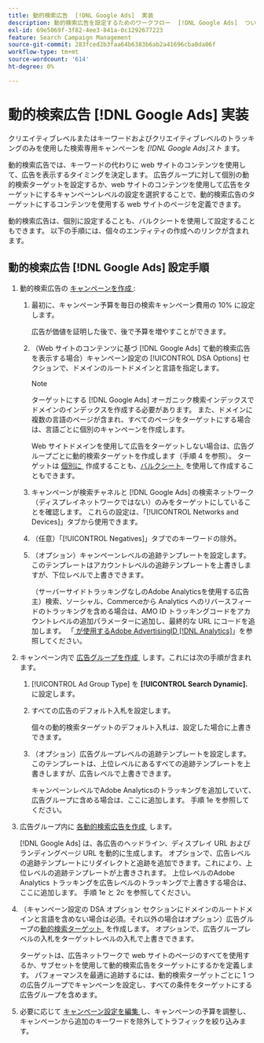 ```yaml
---
title: 動的検索広告  [!DNL Google Ads]  実装
description: 動的検索広告を設定するためのワークフロー  [!DNL Google Ads]  ついて説明します。
exl-id: 69e5069f-3f82-4ee3-841a-0c1292677223
feature: Search Campaign Management
source-git-commit: 283fced2b3faa64b6383b6ab2a41696cba0da06f
workflow-type: tm+mt
source-wordcount: '614'
ht-degree: 0%

---
```


# 動的検索広告 [!DNL Google Ads] 実装

クリエイティブレベルまたはキーワードおよびクリエイティブレベルのトラッキングのみを使用した検索専用キャンペーンを *[!DNL Google Ads]スト* ます。

動的検索広告では、キーワードの代わりに web サイトのコンテンツを使用して、広告を表示するタイミングを決定します。 広告グループに対して個別の動的検索ターゲットを設定するか、web サイトのコンテンツを使用して広告をターゲットにするキャンペーンレベルの設定を選択することで、動的検索広告のターゲットにするコンテンツを使用する web サイトのページを定義できます。

動的検索広告は、個別に設定することも、バルクシートを使用して設定することもできます。 以下の手順には、個々のエンティティの作成へのリンクが含まれます。

## 動的検索広告 [!DNL Google Ads] 設定手順

1. 動的検索広告の [&#x200B; キャンペーンを作成 &#x200B;](/help/search-social-commerce/campaign-management/campaigns/campaign-manage.md):

   1. 最初に、キャンペーン予算を毎日の検索キャンペーン費用の 10% に設定します。

      広告が価値を証明した後で、後で予算を増やすことができます。

   1. （Web サイトのコンテンツに基づ [!DNL Google Ads] て動的検索広告を表示する場合）キャンペーン設定の [!UICONTROL DSA Options] セクションで、ドメインのルートドメインと言語を指定します。

      >[!NOTE]
      >
      >ターゲットにする [!DNL Google Ads] オーガニック検索インデックスでドメインのインデックスを作成する必要があります。 また、ドメインに複数の言語のページが含まれ、すべてのページをターゲットにする場合は、言語ごとに個別のキャンペーンを作成します。

      Web サイトドメインを使用して広告をターゲットしない場合は、広告グループごとに動的検索ターゲットを作成します（手順 4 を参照）。 ターゲットは [&#x200B; 個別に &#x200B;](/help/search-social-commerce/campaign-management/campaigns/dynamic-search-target-manage.md) 作成することも、[&#x200B; バルクシート &#x200B;](/help/search-social-commerce/campaign-management/bulksheets/bulksheet-about.md) を使用して作成することもできます。

   1. キャンペーンが検索チャネルと [!DNL Google Ads] の検索ネットワーク（ディスプレイネットワークではない）のみをターゲットにしていることを確認します。 これらの設定は、「[!UICONTROL Networks and Devices]」タブから使用できます。

   1. （任意）「[!UICONTROL Negatives]」タブでのキーワードの除外。

   1. （オプション）キャンペーンレベルの追跡テンプレートを設定します。このテンプレートはアカウントレベルの追跡テンプレートを上書きしますが、下位レベルで上書きできます。

      （サーバーサイドトラッキングなしのAdobe Analyticsを使用する広告主）検索、ソーシャル、Commerceから Analytics へのリバースフィードのトラッキングを含める場合は、AMO ID トラッキングコードをアカウントレベルの追加パラメーターに追加し、最終的な URL にコードを追加します。 「[&#x200B; が使用するAdobe AdvertisingID [!DNL Analytics]](/help/integrations/analytics/ids.md)」を参照してください。

1. キャンペーン内で [&#x200B; 広告グループを作成 &#x200B;](/help/search-social-commerce/campaign-management/campaigns/ad-group-manage.md) します。これには次の手順が含まれます。

   1. [!UICONTROL Ad Group Type] を **[!UICONTROL Search Dynamic].** に設定します。

   1. すべての広告のデフォルト入札を設定します。

      個々の動的検索ターゲットのデフォルト入札は、設定した場合に上書きできます。

   1. （オプション）広告グループレベルの追跡テンプレートを設定します。このテンプレートは、上位レベルにあるすべての追跡テンプレートを上書きしますが、広告レベルで上書きできます。

      キャンペーンレベルでAdobe Analyticsのトラッキングを追加していて、広告グループに含める場合は、ここに追加します。 手順 1e を参照してください。

1. 広告グループ内に [&#x200B; 各動的検索広告を作成 &#x200B;](/help/search-social-commerce/campaign-management/campaigns/ad-manage.md) します。

   [!DNL Google Ads] は、各広告のヘッドライン、ディスプレイ URL およびランディングページ URL を動的に生成します。 オプションで、広告レベルの追跡テンプレートにリダイレクトと追跡を追加できます。これにより、上位レベルの追跡テンプレートが上書きされます。
上位レベルのAdobe Analytics トラッキングを広告レベルのトラッキングで上書きする場合は、ここに追加します。 手順 1e と 2c を参照してください。

1. （キャンペーン設定の DSA オプション セクションにドメインのルートドメインと言語を含めない場合は必須。それ以外の場合はオプション）広告グループの [&#x200B; 動的検索ターゲット &#x200B;](/help/search-social-commerce/campaign-management/campaigns/dynamic-search-target-manage.md) を作成します。 オプションで、広告グループレベルの入札をターゲットレベルの入札で上書きできます。

   ターゲットは、広告ネットワークで web サイトのページのすべてを使用するか、サブセットを使用して動的検索広告をターゲットにするかを定義します。 パフォーマンスを最適に追跡するには、動的検索ターゲットごとに 1 つの広告グループでキャンペーンを設定し、すべての条件をターゲットにする広告グループを含めます。

1. 必要に応じて [&#x200B; キャンペーン設定を編集 &#x200B;](/help/search-social-commerce/campaign-management/campaigns/campaign-manage.md) し、キャンペーンの予算を調整し、キャンペーンから追加のキーワードを除外してトラフィックを絞り込みます。
